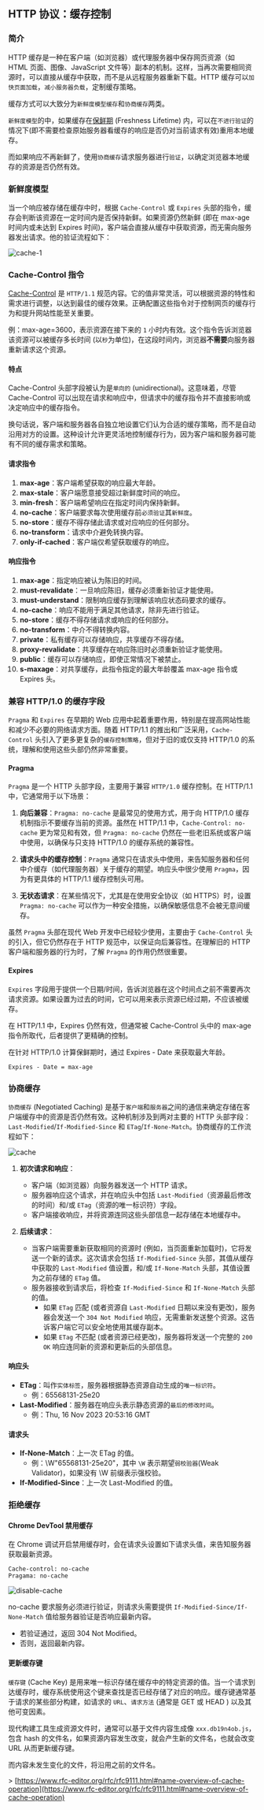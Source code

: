 ## HTTP 协议：缓存控制 
### 简介

HTTP 缓存是一种在客户端（如浏览器）或代理服务器中保存网页资源（如 HTML 页面、图像、JavaScript 文件等）副本的机制。这样，当再次需要相同资源时，可以直接从缓存中获取，而不是从远程服务器重新下载。HTTP 缓存可以`加快页面加载`，`减小服务器负载`，定制缓存策略。

缓存方式可以大致分为`新鲜度模型缓存`和`协商缓存`两类。

`新鲜度模型`的中，如果缓存在[保鲜期](https://www.rfc-editor.org/rfc/rfc9111.html#name-calculating-freshness-lifet) (Freshness Lifetime) 内，可以在`不进行验证`的情况下(即不需要检查原始服务器看缓存的响应是否仍对当前请求有效)重用本地缓存。

而如果响应不再新鲜了，使用`协商缓存`请求服务器进行`验证`，以确定浏览器本地缓存的资源是否仍然有效。

### 新鲜度模型

当一个响应被存储在缓存中时，根据 `Cache-Control` 或 `Expires` 头部的指令，缓存会判断该资源在一定时间内是否保持新鲜。如果资源仍然新鲜 (即在 max-age 时间内或未达到 Expires 时间)，客户端会直接从缓存中获取资源，而无需向服务器发出请求。他的验证流程如下：

![cache-1](cache-1.svg)

### Cache-Control 指令

[Cache-Control](https://www.rfc-editor.org/rfc/rfc9111.html#name-cache-control) 是 `HTTP/1.1` 规范内容。它的值非常灵活，可以根据资源的特性和需求进行调整，以达到最佳的缓存效果。正确配置这些指令对于控制网页的缓存行为和提升网站性能至关重要。

例：max-age=3600，表示资源在接下来的 `1` 小时内有效。这个指令告诉浏览器该资源可以被缓存多长时间 (以`秒`为单位)，在这段时间内，浏览器**不需要**向服务器重新请求这个资源。

#### 特点

Cache-Control 头部字段被认为是`单向的` (unidirectional)。这意味着，尽管 Cache-Control 可以出现在请求和响应中，但请求中的缓存指令并不直接影响或决定响应中的缓存指令。

换句话说，客户端和服务器各自独立地设置它们认为合适的缓存策略，而不是自动沿用对方的设置。这种设计允许更灵活地控制缓存行为，因为客户端和服务器可能有不同的缓存需求和策略。

#### 请求指令

1. **max-age**：客户端希望获取的响应最大年龄。
2. **max-stale**：客户端愿意接受超过新鲜度时间的响应。
3. **min-fresh**：客户端希望响应在指定时间内保持新鲜。
4. **no-cache**：客户端要求每次使用缓存前`必须验证`其`新鲜度`。
5. **no-store**：缓存不得存储此请求或对应响应的任何部分。
6. **no-transform**：请求中介避免转换内容。
7. **only-if-cached**：客户端仅希望获取缓存的响应。

#### 响应指令

1. **max-age**：指定响应被认为陈旧的时间。
2. **must-revalidate**：一旦响应陈旧，缓存必须重新验证才能使用。
3. **must-understand**：限制响应缓存到理解该响应状态码要求的缓存。
4. **no-cache**：响应不能用于满足其他请求，除非先进行验证。
5. **no-store**：缓存不得存储请求或响应的任何部分。
6. **no-transform**：中介不得转换内容。
7. **private**：私有缓存可以存储响应，共享缓存不得存储。
8. **proxy-revalidate**：共享缓存在响应陈旧时必须重新验证才能使用。
9. **public**：缓存可以存储响应，即使正常情况下被禁止。
10. **s-maxage**：对共享缓存，此指令指定的最大年龄覆盖 max-age 指令或 Expires 头。

### 兼容 HTTP/1.0 的缓存字段

`Pragma` 和 `Expires` 在早期的 Web 应用中起着重要作用，特别是在提高网站性能和减少不必要的网络请求方面。随着 HTTP/1.1 的推出和广泛采用，`Cache-Control` 头引入了更多更复杂的`缓存控制策略`，但对于旧的或仅支持 HTTP/1.0 的系统，理解和使用这些头部仍然非常重要。

#### Pragma

`Pragma` 是一个 HTTP 头部字段，主要用于兼容 `HTTP/1.0` 缓存控制。在 HTTP/1.1 中，它通常用于以下场景：

1. **向后兼容**：`Pragma: no-cache` 是最常见的使用方式，用于向 HTTP/1.0 缓存机制指示不要缓存当前的资源。虽然在 HTTP/1.1 中，`Cache-Control: no-cache` 更为常见和有效，但 `Pragma: no-cache` 仍然在一些老旧系统或客户端中使用，以确保与只支持 HTTP/1.0 的缓存系统的兼容性。

2. **请求头中的缓存控制**：`Pragma` 通常只在请求头中使用，来告知服务器和任何中介缓存（如代理服务器）关于缓存的期望。响应头中很少使用 `Pragma`，因为有更具体的 HTTP/1.1 缓存控制头可用。

3. **无状态请求**：在某些情况下，尤其是在使用安全协议（如 HTTPS）时，设置 `Pragma: no-cache` 可以作为一种安全措施，以确保敏感信息不会被无意间缓存。

虽然 `Pragma` 头部在现代 Web 开发中已经较少使用，主要由于 `Cache-Control` 头的引入，但它仍然存在于 HTTP 规范中，以保证向后兼容性。在理解旧的 HTTP 客户端和服务器的行为时，了解 `Pragma` 的作用仍然很重要。

#### Expires

`Expires` 字段用于提供一个日期/时间，告诉浏览器在这个时间点之前不需要再次请求资源。如果设置为过去的时间，它可以用来表示资源已经过期，不应该被缓存。

在 HTTP/1.1 中，Expires 仍然有效，但通常被 Cache-Control 头中的 max-age 指令所取代，后者提供了更精确的控制。

在针对 HTTP/1.0 计算保鲜期时，通过 Expires - Date 来获取最大年龄。

``` text
Expires - Date = max-age
```

### 协商缓存

`协商缓存` (Negotiated Caching) 是基于`客户端`和`服务器`之间的通信来确定存储在客户端缓存中的资源是否仍然有效。这种机制涉及到两对主要的 HTTP 头部字段：`Last-Modified`/`If-Modified-Since` 和 `ETag`/`If-None-Match`。协商缓存的工作流程如下：

![cache](cache.svg)

1. **初次请求和响应**：
   - 客户端（如浏览器）向服务器发送一个 HTTP 请求。
   - 服务器响应这个请求，并在响应头中包括 `Last-Modified`（资源最后修改的时间）和/或 `ETag`（资源的唯一标识符）字段。
   - 客户端接收响应，并将资源连同这些头部信息一起存储在本地缓存中。

2. **后续请求**：
   - 当客户端需要重新获取相同的资源时 (例如，当页面重新加载时)，它将发送一个新的请求。这次请求会包括 `If-Modified-Since` 头部，其值从缓存中获取的 `Last-Modified` 值设置，和/或 `If-None-Match` 头部，其值设置为之前存储的 `ETag` 值。
   - 服务器接收到请求后，将检查 `If-Modified-Since` 和 `If-None-Match` 头部的值。
     - 如果 `ETag` 匹配 (或者资源自 `Last-Modified` 日期以来没有更改)，服务器会发送一个 `304 Not Modified` 响应，无需重新发送整个资源。这告诉客户端它可以安全地使用其缓存副本。
     - 如果 `ETag` 不匹配 (或者资源已经更改)，服务器将发送一个完整的 `200 OK` 响应连同新的资源和更新后的头部信息。

#### 响应头

- **ETag**：叫作`实体标签`，服务器根据静态资源自动生成的`唯一标识符`。
  - 例：65568131-25e20
- **Last-Modified**：服务器在响应头表示静态资源的`最后的修改时间`。
  - 例：Thu, 16 Nov 2023 20:53:16 GMT

#### 请求头

- **If-None-Match**：上一次 ETag 的值。
  - 例：\W"65568131-25e20"，其中 `\W` 表示期望`弱校验器`(Weak Validator)，如果没有 \W 前缀表示强校验。
- **If-Modified-Since**：上一次 Last-Modified 的值。

### 拒绝缓存

#### Chrome DevTool 禁用缓存

在 Chrome 调试开启禁用缓存时，会在请求头设置如下请求头值，来告知服务器获取最新资源。

```text
Cache-control: no-cache
Pragama: no-cache
```

![disable-cache](disable-cache.png)

no-cache 要求服务必须进行验证，则请求头需要提供 `If-Modified-Since/If-None-Match` 值给服务器验证是否响应最新内容。

- 若验证通过，返回 304 Not Modified。
- 否则，返回最新内容。

#### 更新缓存键

`缓存键` (Cache Key) 是用来唯一标识存储在缓存中的特定资源的值。当一个请求到达缓存时，缓存系统使用这个键来查找是否已经存储了对应的响应。缓存键通常基于请求的某些部分构建，如请求的 `URL`、`请求方法` (通常是 GET 或 HEAD ) 以及其他可变因素。

现代构建工具生成资源文件时，通常可以基于文件内容生成像 `xxx.db19n4ob.js`，包含 hash 的文件名，如果资源内容发生改变，就会产生新的文件名，也就会改变 URL 从而更新缓存键。

而内容未发生变化的文件，将沿用之前的文件名。

\> [https://www.rfc-editor.org/rfc/rfc9111.html#name-overview-of-cache-operation](https://www.rfc-editor.org/rfc/rfc9111.html#name-overview-of-cache-operation)
